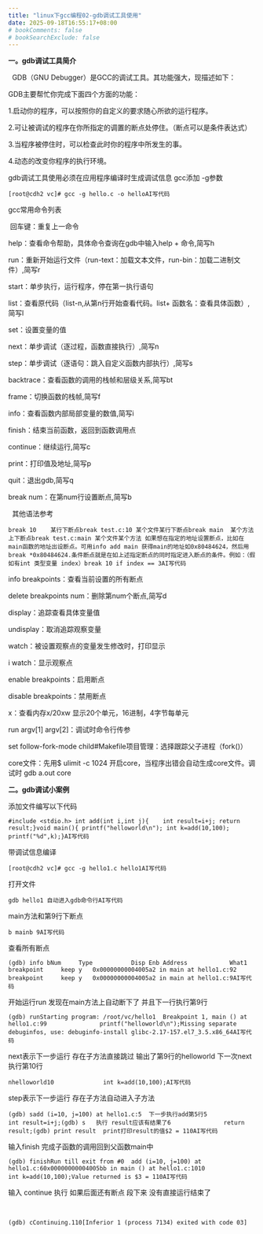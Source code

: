```yaml
---
title: "linux下gcc编程02-gdb调试工具使用"
date: 2025-09-18T16:55:17+08:00
# bookComments: false
# bookSearchExclude: false
---
```


**一。gdb调试工具简介**

  GDB（GNU Debugger）是GCC的调试工具。其功能强大，现描述如下： 

GDB主要帮忙你完成下面四个方面的功能： 

1.启动你的程序，可以按照你的自定义的要求随心所欲的运行程序。 

2.可让被调试的程序在你所指定的调置的断点处停住。（断点可以是条件表达式） 

3.当程序被停住时，可以检查此时你的程序中所发生的事。 

4.动态的改变你程序的执行环境。

gdb调试工具使用必须在应用程序编译时生成调试信息 gcc添加 -g参数

```
[root@cdh2 vc]# gcc -g hello.c -o helloAI写代码
```

gcc常用命令列表

 回车键：重复上一命令

help：查看命令帮助，具体命令查询在gdb中输入help + 命令,简写h

run：重新开始运行文件（run-text：加载文本文件，run-bin：加载二进制文件）,简写r

start：单步执行，运行程序，停在第一执行语句

list：查看原代码（list-n,从第n行开始查看代码。list+ 函数名：查看具体函数）,简写l

set：设置变量的值

next：单步调试（逐过程，函数直接执行）,简写n

step：单步调试（逐语句：跳入自定义函数内部执行）,简写s

backtrace：查看函数的调用的栈帧和层级关系,简写bt

frame：切换函数的栈帧,简写f

info：查看函数内部局部变量的数值,简写i

finish：结束当前函数，返回到函数调用点

continue：继续运行,简写c

print：打印值及地址,简写p

quit：退出gdb,简写q

break num：在第num行设置断点,简写b

  其他语法参考

```
break 10    某行下断点break test.c:10 某个文件某行下断点break main  某个方法上下断点break test.c:main 某个文件某个方法 如果想在指定的地址设置断点，比如在main函数的地址出设断点。可用info add main 获得main的地址如0x80484624，然后用break *0x80484624.条件断点就是在如上述指定断点的同时指定进入断点的条件。例如：（假如有int 类型变量 index）break 10 if index == 3AI写代码
```

info breakpoints：查看当前设置的所有断点

delete breakpoints num：删除第num个断点,简写d

display：追踪查看具体变量值

undisplay：取消追踪观察变量

watch：被设置观察点的变量发生修改时，打印显示

i watch：显示观察点

enable breakpoints：启用断点

disable breakpoints：禁用断点

x：查看内存x/20xw 显示20个单元，16进制，4字节每单元

run argv[1] argv[2]：调试时命令行传参

set follow-fork-mode child#Makefile项目管理：选择跟踪父子进程（fork()）

core文件：先用$ ulimit -c 1024 开启core，当程序出错会自动生成core文件。调试时 gdb a.out core

**二。gdb调试小案例**

添加文件编写以下代码

```
#include <stdio.h> int add(int i,int j){	int result=i+j;	return result;}void main(){	printf("helloworld\n");	int k=add(10,100);	printf("%d",k);}AI写代码
```

带调试信息编译

```
[root@cdh2 vc]# gcc -g hello1.c hello1AI写代码
```

打开文件

```
gdb hello1 自动进入gdb命令行AI写代码
```

main方法和第9行下断点

```
b mainb 9AI写代码
```

查看所有断点

```
(gdb) info bNum     Type           Disp Enb Address            What1       breakpoint     keep y   0x00000000004005a2 in main at hello1.c:92       breakpoint     keep y   0x00000000004005a2 in main at hello1.c:9AI写代码
```

开始运行run 发现在main方法上自动断下了 并且下一行执行第9行

```
(gdb) runStarting program: /root/vc/hello1  Breakpoint 1, main () at hello1.c:99               printf("helloworld\n");Missing separate debuginfos, use: debuginfo-install glibc-2.17-157.el7_3.5.x86_64AI写代码
```

next表示下一步运行 存在子方法直接跳过 输出了第9行的helloworld 下一次next执行第10行

```
nhelloworld10              int k=add(10,100);AI写代码
```

step表示下一步运行 存在子方法自动进入子方法

```
(gdb) sadd (i=10, j=100) at hello1.c:5  下一步执行add第5行5               int result=i+j;(gdb) s   执行 result应该有结果了6               return result;(gdb) print result  print打印result的值$2 = 110AI写代码
```

输入finish 完成子函数的调用回到父函数main中

```
(gdb) finishRun till exit from #0  add (i=10, j=100) at hello1.c:60x00000000004005bb in main () at hello1.c:1010              int k=add(10,100);Value returned is $3 = 110AI写代码
```

输入 continue 执行 如果后面还有断点 段下来 没有直接运行结束了

 

```
(gdb) cContinuing.110[Inferior 1 (process 7134) exited with code 03]
```